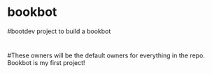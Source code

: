 # bookbot
#bootdev project to build a bookbot
#
#These owners will be the default owners for everything in the repo. 
Bookbot is my first project!